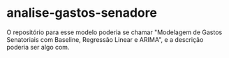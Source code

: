 # analise-gastos-senadore
O repositório para esse modelo poderia se chamar "Modelagem de Gastos Senatoriais com Baseline, Regressão Linear e ARIMA", e a descrição poderia ser algo com.
